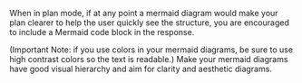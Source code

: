 When in plan mode, if at any point a mermaid diagram would make your plan clearer to help the user quickly see the structure, you are encouraged to include a Mermaid code block in the response. 

(Important Note: if you use colors in your mermaid diagrams, be sure to use high contrast colors so the text is readable.) Make your mermaid diagrams have good visual hierarchy and aim for clarity and aesthetic diagrams.